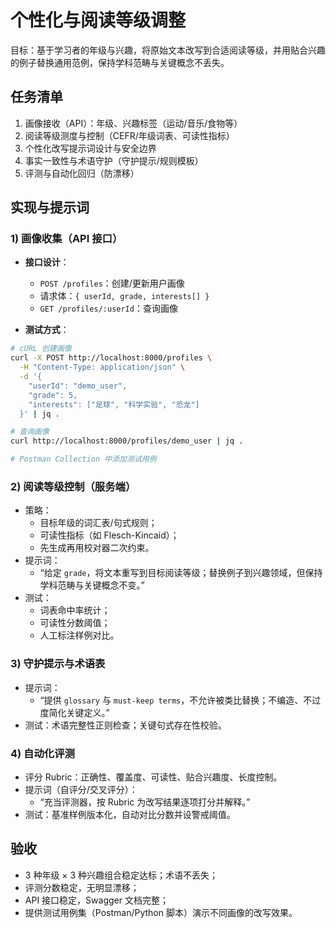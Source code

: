 # 个性化与阅读等级调整

目标：基于学习者的年级与兴趣，将原始文本改写到合适阅读等级，并用贴合兴趣的例子替换通用范例，保持学科范畴与关键概念不丢失。

## 任务清单
1. 画像接收（API）：年级、兴趣标签（运动/音乐/食物等）
2. 阅读等级测度与控制（CEFR/年级词表、可读性指标）
3. 个性化改写提示词设计与安全边界
4. 事实一致性与术语守护（守护提示/规则模板）
5. 评测与自动化回归（防漂移）

## 实现与提示词

### 1) 画像收集（API 接口）
- **接口设计**：
  - `POST /profiles`：创建/更新用户画像
  - 请求体：`{ userId, grade, interests[] }`
  - `GET /profiles/:userId`：查询画像
  
- **测试方式**：
```bash
# cURL 创建画像
curl -X POST http://localhost:8000/profiles \
  -H "Content-Type: application/json" \
  -d '{
    "userId": "demo_user",
    "grade": 5,
    "interests": ["足球", "科学实验", "恐龙"]
  }' | jq .

# 查询画像
curl http://localhost:8000/profiles/demo_user | jq .

# Postman Collection 中添加测试用例
```

### 2) 阅读等级控制（服务端）
- 策略：
  - 目标年级的词汇表/句式规则；
  - 可读性指标（如 Flesch-Kincaid）；
  - 先生成再用校对器二次约束。
- 提示词：
  - “给定 `grade`，将文本重写到目标阅读等级；替换例子到兴趣领域，但保持学科范畴与关键概念不变。”
- 测试：
  - 词表命中率统计；
  - 可读性分数阈值；
  - 人工标注样例对比。

### 3) 守护提示与术语表
- 提示词：
  - “提供 `glossary` 与 `must-keep terms`，不允许被类比替换；不编造、不过度简化关键定义。”
- 测试：术语完整性正则检查；关键句式存在性校验。

### 4) 自动化评测
- 评分 Rubric：正确性、覆盖度、可读性、贴合兴趣度、长度控制。
- 提示词（自评分/交叉评分）：
  - “充当评测器，按 Rubric 为改写结果逐项打分并解释。”
- 测试：基准样例版本化，自动对比分数并设警戒阈值。

## 验收
- 3 种年级 × 3 种兴趣组合稳定达标；术语不丢失；
- 评测分数稳定，无明显漂移；
- API 接口稳定，Swagger 文档完整；
- 提供测试用例集（Postman/Python 脚本）演示不同画像的改写效果。

